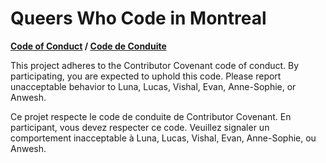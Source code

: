 # Queers Who Code in Montreal
**[Code of Conduct][coc_english] / [Code de Conduite][coc_french]**

This project adheres to the Contributor Covenant code of conduct. By participating, you are expected to uphold this code. Please report unacceptable behavior to Luna, Lucas, Vishal, Evan, Anne-Sophie, or Anwesh.

Ce projet respecte le code de conduite de Contributor Covenant. En participant, vous devez respecter ce code. Veuillez signaler un comportement inacceptable à Luna, Lucas, Vishal, Evan, Anne-Sophie, ou Anwesh.

[coc_english]: https://github.com/queerswhocodemtl/code-of-conduct/blob/master/EN.md
[coc_french]: https://github.com/queerswhocodemtl/code-of-conduct/blob/master/FR.md
